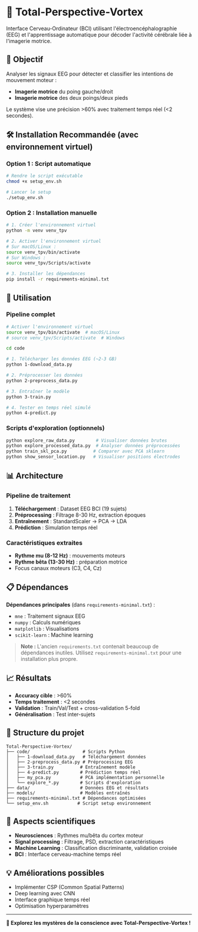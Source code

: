 # 🧠 Total-Perspective-Vortex

Interface Cerveau-Ordinateur (BCI) utilisant l'électroencéphalographie (EEG) et l'apprentissage automatique pour décoder l'activité cérébrale liée à l'imagerie motrice.

## 🎯 Objectif

Analyser les signaux EEG pour détecter et classifier les intentions de mouvement moteur :
- **Imagerie motrice** du poing gauche/droit
- **Imagerie motrice** des deux poings/deux pieds

Le système vise une précision >60% avec traitement temps réel (<2 secondes).

## 🛠️ Installation Recommandée (avec environnement virtuel)

### Option 1 : Script automatique
```bash
# Rendre le script exécutable
chmod +x setup_env.sh

# Lancer le setup
./setup_env.sh
```

### Option 2 : Installation manuelle
```bash
# 1. Créer l'environnement virtuel
python -m venv venv_tpv

# 2. Activer l'environnement virtuel
# Sur macOS/Linux :
source venv_tpv/bin/activate
# Sur Windows :
source venv_tpv/Scripts/activate

# 3. Installer les dépendances
pip install -r requirements-minimal.txt
```

## 🚀 Utilisation

### Pipeline complet
```bash
# Activer l'environnement virtuel
source venv_tpv/bin/activate  # macOS/Linux
# source venv_tpv/Scripts/activate  # Windows

cd code

# 1. Télécharger les données EEG (~2-3 GB)
python 1-download_data.py

# 2. Préprocesser les données
python 2-preprocess_data.py

# 3. Entraîner le modèle
python 3-train.py

# 4. Tester en temps réel simulé
python 4-predict.py
```

### Scripts d'exploration (optionnels)
```bash
python explore_raw_data.py        # Visualiser données brutes
python explore_processed_data.py  # Analyser données préprocessées
python train_skl_pca.py          # Comparer avec PCA sklearn
python show_sensor_location.py   # Visualiser positions électrodes
```

## 📊 Architecture

### Pipeline de traitement
1. **Téléchargement** : Dataset EEG BCI (19 sujets)
2. **Préprocessing** : Filtrage 8-30 Hz, extraction époques
3. **Entraînement** : StandardScaler → PCA → LDA
4. **Prédiction** : Simulation temps réel

### Caractéristiques extraites
- **Rythme mu (8-12 Hz)** : mouvements moteurs
- **Rythme bêta (13-30 Hz)** : préparation motrice
- Focus canaux moteurs (C3, C4, Cz)

## 📋 Dépendances

**Dépendances principales** (dans `requirements-minimal.txt`) :
- `mne` : Traitement signaux EEG
- `numpy` : Calculs numériques
- `matplotlib` : Visualisations
- `scikit-learn` : Machine learning

> **Note :** L'ancien `requirements.txt` contenait beaucoup de dépendances inutiles. Utilisez `requirements-minimal.txt` pour une installation plus propre.

## 📈 Résultats

- **Accuracy cible** : >60%
- **Temps traitement** : <2 secondes
- **Validation** : Train/Val/Test + cross-validation 5-fold
- **Généralisation** : Test inter-sujets

## 📁 Structure du projet

```
Total-Perspective-Vortex/
├── code/                    # Scripts Python
│   ├── 1-download_data.py   # Téléchargement données
│   ├── 2-preprocess_data.py # Préprocessing EEG
│   ├── 3-train.py          # Entraînement modèle
│   ├── 4-predict.py        # Prédiction temps réel
│   ├── my_pca.py           # PCA implémentation personnelle
│   └── explore_*.py        # Scripts d'exploration
├── data/                   # Données EEG et résultats
├── models/                 # Modèles entraînés
├── requirements-minimal.txt # Dépendances optimisées
└── setup_env.sh           # Script setup environnement
```

## 🔬 Aspects scientifiques

- **Neurosciences** : Rythmes mu/bêta du cortex moteur
- **Signal processing** : Filtrage, PSD, extraction caractéristiques
- **Machine Learning** : Classification discriminante, validation croisée
- **BCI** : Interface cerveau-machine temps réel

## 💡 Améliorations possibles

- Implémenter CSP (Common Spatial Patterns)
- Deep learning avec CNN
- Interface graphique temps réel
- Optimisation hyperparamètres

---

**🧠 Explorez les mystères de la conscience avec Total-Perspective-Vortex !**
